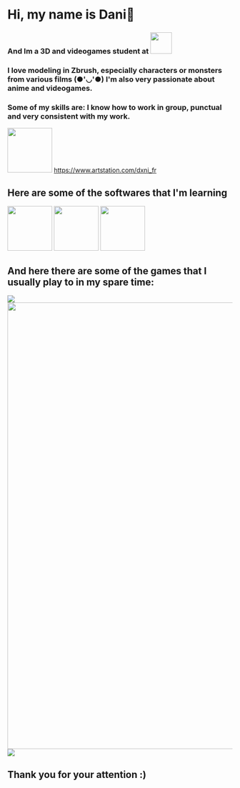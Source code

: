 # Hi, my name is Dani👋
### And Im a 3D and videogames student at [<img src="https://www.cevbarcelona.com/wp-content/uploads/2018/08/favicon.png" width=48>](https://www.cevbarcelona.com/)


### I love modeling in Zbrush, especially characters or monsters from various films (●'◡'●) I'm also very passionate about anime and videogames.
### Some of my skills are: I know how to work in group, punctual and very consistent with my work.

<img src = "https://cdn-icons-png.flaticon.com/512/5968/5968655.png" width = "100"> https://www.artstation.com/dxni_fr


## Here are some of the softwares that I'm learning
<img src = "https://upload.wikimedia.org/wikipedia/commons/thumb/a/af/Adobe_Photoshop_CC_icon.svg/1051px-Adobe_Photoshop_CC_icon.svg.png" width = "100">
<img src = "https://p.kindpng.com/picc/s/255-2553053_zbrush-logo-vector-zbrush-icon-hd-png-download.png" width = "100">
<img src = "https://www.software.unam.mx/wp-content/uploads/2019/03/452007_preview.png" width = "100">

## And here there are some of the games that I usually play to in my spare time:
<img src = "https://cdn2.unrealengine.com/genshin-impact-version-2-8-3840x2160-357d3d64d056.png">
<img src = "https://www.leagueoflegends.com/static/open-graph-2e582ae9fae8b0b396ca46ff21fd47a8.jpg" width = "1000">
<img src = "https://static.wikia.nocookie.net/doblaje/images/e/e0/Overwatch2.jpg/revision/latest?cb=20191101234311&path-prefix=es">


## Thank you for your attention :)

